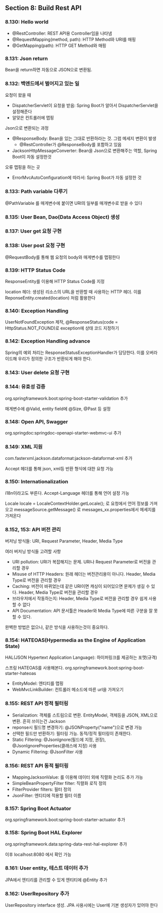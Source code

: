 ## Section 8: Build Rest API
### 8.130: Hello world
- @RestController: REST API용 Controller임을 나타냄
- @RequestMapping(method, path): HTTP Method와 URI를 매핑
- @GetMapping(path): HTTP GET Method와 매핑

### 8.131: Json return
Bean을 return하면 자동으로 JSON으로 변환됨.

### 8.132: 백엔드에서 벌어지고 있는 일
요청이 왔을 때 
- DispatcherServlet이 요청을 받음: Spring Boot가 알아서 DispatcherServlet을 설정해준다
- 알맞은 컨트롤러에 맵핑

Json으로 변환되는 과정
- @ResponseBody: Bean을 있는 그대로 반환하라는 것. 그럼 메세지 변환이 발생
  - @RestController가 @ResponseBody를 포함하고 있음
- JacksonHttpMessageConverter: Bean을 Json으로 변환해주는 역할, Spring Boot이 자동 설정한것

오류 맵핑을 하는 곳
- ErrorMvcAutoConfiguration에 따라서: Spring Boot가 자동 설정한 것

### 8.133: Path variable 다루기
@PathVariable 를 매게변수에 붙이면 URI의 일부를 매개변수로 받을 수 있다

### 8.135: User Bean, Dao(Data Access Object) 생성

### 8.137: User get 요청 구현

### 8.138: User post 요청 구현
@RequestBody를 통해 웹 요청의 body와 매게변수를 맵핑한다

### 8.139: HTTP Status Code
ResponseEntity<Entity>를 이용해 HTTP Status Code를 지정

location 헤더: 생성된 리소스의 URL을 반환할 때 사용하는 HTTP 헤더. 이를 ReponseEntity.created(location) 처럼 활용한다

### 8.140: Exception Handling
UserNotFoundException 제작, @ResponseStatus(code = HttpStatus.NOT_FOUND)로 exception에 상태 코드 지정하기

### 8.142: Exception Handling advance
Spring의 예외 처리는 ResponseStatusExceptionHandler가 담당한다.
이를 오버라이드해 우리가 정의한 구조가 반환되게 해야 한다.

### 8.143: User delete 요청 구현

### 8.144: 유효성 검증
org.springframework.boot:spring-boot-starter-validation 추가

매게변수에 @Valid, entity field에 @Size, @Past 등 설정 

### 8.148: Open API, Swagger
org.springdoc:springdoc-openapi-starter-webmvc-ui 추가

### 8.149: XML 지원
com.fasterxml.jackson.dataformat:jackson-dataformat-xml 추가

Accept 헤더를 통해 json, xml등 반환 형식에 대한 요청 가능

### 8.150: Internationalization
i18n이라고도 부른다.
Accept-Language 헤더를 통해 언어 설정 가능

Locale locale = LocaleContextHolder.getLocale(); 로 요청에서 언어 정보를 가져오고
messageSource.getMessage() 로 messages_xx.properties에서 메세지를 가져온다

### 8.152, 153: API 버전 관리
버저닝 방식들: URI, Request Parameter, Header, Media Type

여러 버저닝 방식들 고려할 사항
- URI pollution: URI가 복잡해지는 문제. URI나 Request Parameter로 버전을 관리할 경우
- Misuse of HTTP Headers: 원래 헤더는 버전관리용이 아니다. Header, Media Type로 버전을 관리할 경우
- Caching: 버전이 바뀌었는데 같은 URI이면 캐싱이 되어있으면 문제가 생길 수 있다. Header, Media Type로 버전을 관리할 경우
- 브라우저에서 작동하는지: Header, Media Type로 버전을 관리할 경우 쉽게 사용할 수 없다
- API Documentation: API 문서툴은 Header와 Media Type에 따른 구분을 잘 못할 수 있다.

완벽한 방법은 없으나, 같은 방식을 사용하는것이 중요하다.

### 8.154: HATEOAS(Hypermedia as the Engine of Application State)
HAL(JSON Hypertext Application Language): 하이퍼링크를 제공하는 포맷(규격)

스프링 HATEOAS를 사용해본다. org.springframework.boot:spring-boot-starter-hateoas

- EntityModel: 엔티티를 맵핑
- WebMvcLinkBuilder: 컨트롤러 메소드에 따른 url을 가져오기

### 8.155: REST API 정적 필터링
- Serialization: 객체를 스트림으로 변환. EntityModel, 객체등을 JSON, XML으로 변환. 흔히 쓰이는건 Jackson
- reponse시 필드명 변경하기: @JSONProperty("name")으로 변경 가능
- 선택한 필드만 반환하기: 필터링 가능. 동적/정적 필터링이 존재한다.
- Static Filtering: @JsonIgnore(필드에 지정, 권장), @JsonIgnoreProperties(클래스에 지정) 사용
- Dynamic Filtering: @JsonFilter 사용

### 8.156: REST API 동적 필터링
- MappingJacksonValue: 를 이용해 데이터 외에 직렬화 논리도 추가 가능
- SimpleBeanPropertyFilter filter: 직렬화 로직 정의
- FilterProvider filters: 필터 정의
- JsonFilter: 엔티티에 적용할 필터 이름

### 8.157: Spring Boot Actuator
org.springframework.boot:spring-boot-starter-actuator 추가

### 8.158: Spring Boot HAL Explorer
org.springframework.data:spring-data-rest-hal-explorer 추가

이후 localhost:8080 에서 확인 가능

### 8.161: User entity, 테스트 데이터 추가
JPA에서 엔티리를 관리할 수 있게 엔티티에 @Entity 추가

### 8.162: UserRepository 추가
UserRepository interface 생성.
JPA 사용시에는 User에 기본 생성자가 있어야 한다


